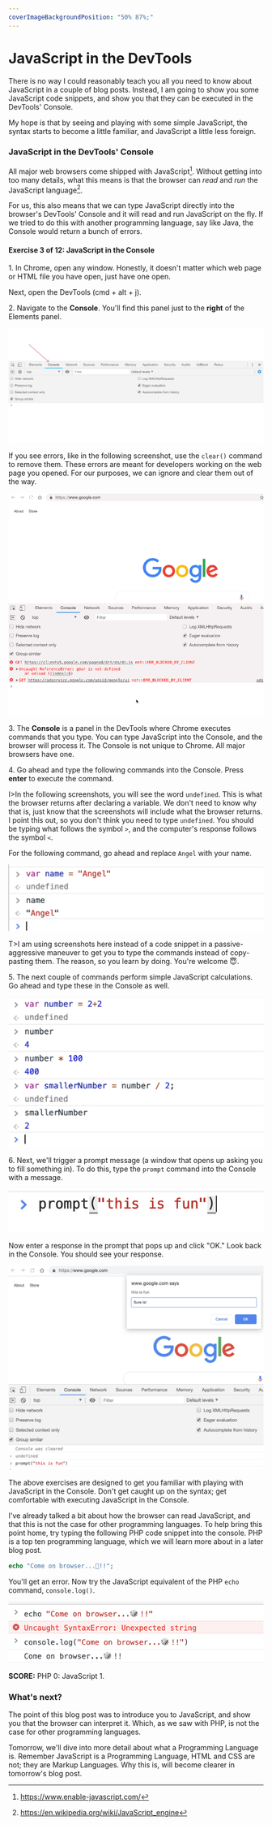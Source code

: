 ```yaml
---
coverImageBackgroundPosition: "50% 87%;"
---
```


# JavaScript in the DevTools

There is no way I could reasonably teach you all you need to know about JavaScript in a couple of blog posts. Instead, I am going to show you some JavaScript code snippets, and show you that they can be executed in the DevTools' Console.

My hope is that by seeing and playing with some simple JavaScript, the syntax starts to become a little familiar, and JavaScript a little less foreign.

### JavaScript in the DevTools' Console

All major web browsers come shipped with JavaScript[^majorbrowsers].  Without getting into too many details, what this means is that the browser can *read* and *run* the JavaScript language[^jsengine].  

For us, this also means that we can type JavaScript directly into the browser's DevTools' Console and it will read and run JavaScript on the fly.  If we tried to do this with another programming language, say like Java, the Console would return a bunch of errors.

#### Exercise 3 of 12: JavaScript in the Console
1\. In Chrome, open any window.  Honestly, it doesn't matter which web page or HTML file you have open, just have one open.

Next, open the DevTools (cmd + alt + j).

2\. Navigate to the **Console**.  You'll find this panel just to the **right** of the Elements panel.

![](public/assets/console.png)

If you see errors, like in the following screenshot, use the `clear()` command to remove them. These errors are meant for developers working on the web page you opened.  For our purposes, we can ignore and clear them out of the way.

![](public/assets/cleared.gif)

3\. The **Console** is a panel in the DevTools where Chrome executes commands that you type.  You can type JavaScript into the Console, and the browser will process it. The Console is not unique to Chrome.  All major browsers have one.  

4\. Go ahead and type the following commands into the Console.  Press **enter** to execute the command.  

I>In the following screenshots, you will see the word `undefined`. This is what the browser returns after declaring a variable.  We don't need to know why that is, just know that the screenshots will include what the browser returns.  I point this out, so you don't think you need to type `undefined`.  You should be typing what follows the symbol `>`, and the computer's response follows the symbol `<`. 

For the following command, go ahead and replace `Angel` with your name. 

![](public/assets/console-1.png)

T>I am using screenshots here instead of a code snippet in a passive-aggressive maneuver to get you to type the commands instead of copy-pasting them.  The reason, so you learn by doing. You're welcome 😇.

5\. The next couple of commands perform simple JavaScript calculations.  Go ahead and type these in the Console as well.  

![](public/assets/console-2.png)

6\. Next, we'll trigger a prompt message (a window that opens up asking you to fill something in).  To do this, type the `prompt` command into the Console with a message.

![](public/assets/console-3.png)

Now enter a response in the prompt that pops up and click "OK." Look back in the Console.  You should see your response.

![](public/assets/prompt.png)

The above exercises are designed to get you familiar with playing with JavaScript in the Console.  Don't get caught up on the syntax; get comfortable with executing JavaScript in the Console.

I've already talked a bit about how the browser can read JavaScript, and that this is not the case for other programming languages.  To help bring this point home, try typing the following PHP code snippet into the console.  PHP is a top ten programming language, which we will learn more about in a later blog post.

```php
echo "Come on browser...🎲!!";
```

You'll get an error.  Now try the JavaScript equivalent of the PHP `echo` command, `console.log()`.

![](public/assets/echo.png)

**SCORE:** PHP 0: JavaScript 1.

### What's next?
The point of this blog post was to introduce you to JavaScript, and show you that the browser can interpret it.  Which, as we saw with PHP, is not the case for other programming languages.

Tomorrow, we'll dive into more detail about what a Programming Language is.  Remember JavaScript is a Programming Language, HTML and CSS are not; they are Markup Languages.  Why this is, will become clearer in tomorrow's blog post.

[^majorbrowsers]:https://www.enable-javascript.com/
[^jsengine]:https://en.wikipedia.org/wiki/JavaScript_engine